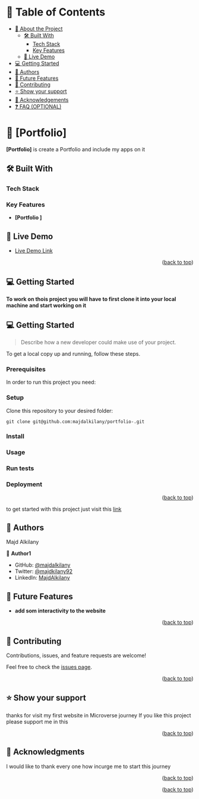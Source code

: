 <a name="readme-top"></a>

# 📗 Table of Contents

- [📖 About the Project](#about-project)
  - [🛠 Built With](#built-with)
    - [Tech Stack](#tech-stack)
    - [Key Features](#key-features)
  - [🚀 Live Demo](#live-demo)
- [💻 Getting Started](#getting-started)
- [👥 Authors](#authors)
- [🔭 Future Features](#future-features)
- [🤝 Contributing](#contributing)
- [⭐️ Show your support](#support)
- [🙏 Acknowledgements](#acknowledgements)
- [❓ FAQ (OPTIONAL)](#faq)

# 📖 [Portfolio] <a name="about-project"></a>

**[Portfolio]** is create a Portfolio and include my apps on it

## 🛠 Built With <a name="Majd Alkilany"></a>

### Tech Stack <a name="HTML&CSS"></a>

### Key Features <a name="create nice and will disign portfolio "></a>

- **[Portfolio ]**

## 🚀 Live Demo <a name="Portfolio"></a>

- [Live Demo Link](https://majdalkilany.github.io/portfolio-/)

<p align="right">(<a href="#readme-top">back to top</a>)</p>

## 💻 Getting Started <a name="getting-started"></a>

**To work on thois project you will have to first clone it into your local machine and start working on it**

## 💻 Getting Started <a name="getting-started"></a>

> Describe how a new developer could make use of your project.

To get a local copy up and running, follow these steps.

### Prerequisites

In order to run this project you need:

### Setup

Clone this repository to your desired folder:

`git clone git@github.com:majdalkilany/portfolio-.git`

### Install

### Usage

### Run tests

### Deployment

<p align="right">(<a href="#readme-top">back to top</a>)</p>

to get started with this project just visit this [link](https://majdalkilany.github.io/portfolio-s/)

## 👥 Authors <a name="authors"></a>

Majd Alkilany

👤 **Author1**

- GitHub: [@majdalkilany](https://github.com/majdalkilany)
- Twitter: [@majdkilany92](https://twitter.com/majdkilany92)
- LinkedIn: [MajdAlkilany](https://www.linkedin.com/in/majdalkilany/)

## 🔭 Future Features <a name="future-features"></a>

- **add som interactivity to the website**

<p align="right">(<a href="#readme-top">back to top</a>)</p>

## 🤝 Contributing <a name="contributing"></a>

Contributions, issues, and feature requests are welcome!

Feel free to check the [issues page](../../issues/).

<p align="right">(<a href="#readme-top">back to top</a>)</p>

## ⭐️ Show your support <a name="support"></a>

thanks for visit my first website in Microverse journey
If you like this project please support me in this

<p align="right">(<a href="#readme-top">back to top</a>)</p>

## 🙏 Acknowledgments <a name="acknowledgements"></a>

I would like to thank every one how incurge me to start this journey

<p align="right">(<a href="#readme-top">back to top</a>)</p>

<p align="right">(<a href="#readme-top">back to top</a>)</p>

